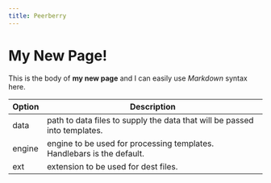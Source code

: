 ```yaml
---
title: Peerberry
---
```

# My New Page!

This is the body of **my new page** and I can easily use _Markdown_ syntax here.

| Option | Description |
| ------ | ----------- |
| data   | path to data files to supply the data that will be passed into templates. |
| engine | engine to be used for processing templates. Handlebars is the default. |
| ext    | extension to be used for dest files. |
